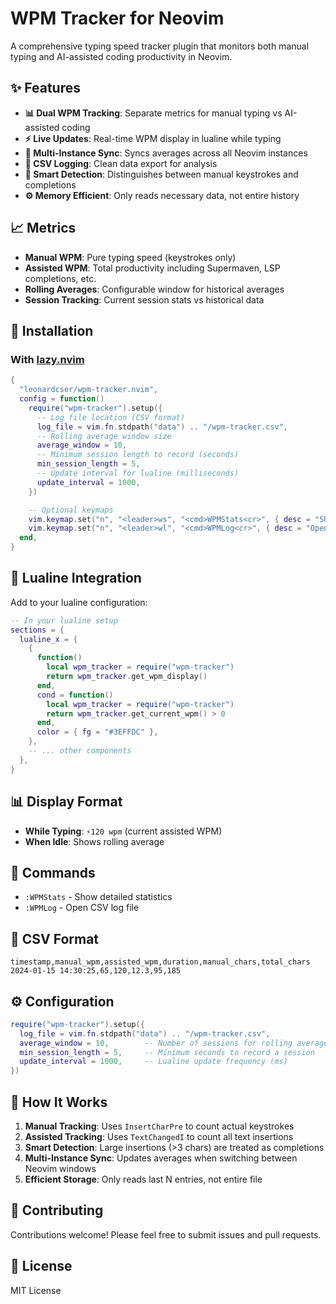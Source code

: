 # WPM Tracker for Neovim

A comprehensive typing speed tracker plugin that monitors both manual typing and
AI-assisted coding productivity in Neovim.

## ✨ Features

- **📊 Dual WPM Tracking**: Separate metrics for manual typing vs AI-assisted
  coding
- **⚡ Live Updates**: Real-time WPM display in lualine while typing
- **🔄 Multi-Instance Sync**: Syncs averages across all Neovim instances
- **💾 CSV Logging**: Clean data export for analysis
- **🎯 Smart Detection**: Distinguishes between manual keystrokes and
  completions
- **⚙️ Memory Efficient**: Only reads necessary data, not entire history

## 📈 Metrics

- **Manual WPM**: Pure typing speed (keystrokes only)
- **Assisted WPM**: Total productivity including Supermaven, LSP completions,
  etc.
- **Rolling Averages**: Configurable window for historical averages
- **Session Tracking**: Current session stats vs historical data

## 🚀 Installation

### With [lazy.nvim](https://github.com/folke/lazy.nvim)

```lua
{
  "leonardcser/wpm-tracker.nvim",
  config = function()
    require("wpm-tracker").setup({
      -- Log file location (CSV format)
      log_file = vim.fn.stdpath("data") .. "/wpm-tracker.csv",
      -- Rolling average window size
      average_window = 10,
      -- Minimum session length to record (seconds)
      min_session_length = 5,
      -- Update interval for lualine (milliseconds)
      update_interval = 1000,
    })

    -- Optional keymaps
    vim.keymap.set("n", "<leader>ws", "<cmd>WPMStats<cr>", { desc = "Show WPM statistics" })
    vim.keymap.set("n", "<leader>wl", "<cmd>WPMLog<cr>", { desc = "Open WPM log file" })
  end,
}
```

## 🎨 Lualine Integration

Add to your lualine configuration:

```lua
-- In your lualine setup
sections = {
  lualine_x = {
    {
      function()
        local wpm_tracker = require("wpm-tracker")
        return wpm_tracker.get_wpm_display()
      end,
      cond = function()
        local wpm_tracker = require("wpm-tracker")
        return wpm_tracker.get_current_wpm() > 0
      end,
      color = { fg = "#3EFFDC" },
    },
    -- ... other components
  },
}
```

## 📊 Display Format

- **While Typing**: `⚡120 wpm` (current assisted WPM)
- **When Idle**: Shows rolling average

## 🔧 Commands

- `:WPMStats` - Show detailed statistics
- `:WPMLog` - Open CSV log file

## 📁 CSV Format

```csv
timestamp,manual_wpm,assisted_wpm,duration,manual_chars,total_chars
2024-01-15 14:30:25,65,120,12.3,95,185
```

## ⚙️ Configuration

```lua
require("wpm-tracker").setup({
  log_file = vim.fn.stdpath("data") .. "/wpm-tracker.csv",
  average_window = 10,        -- Number of sessions for rolling average
  min_session_length = 5,     -- Minimum seconds to record a session
  update_interval = 1000,     -- Lualine update frequency (ms)
})
```

## 🎯 How It Works

1. **Manual Tracking**: Uses `InsertCharPre` to count actual keystrokes
2. **Assisted Tracking**: Uses `TextChangedI` to count all text insertions
3. **Smart Detection**: Large insertions (>3 chars) are treated as completions
4. **Multi-Instance Sync**: Updates averages when switching between Neovim
   windows
5. **Efficient Storage**: Only reads last N entries, not entire file

## 🤝 Contributing

Contributions welcome! Please feel free to submit issues and pull requests.

## 📄 License

MIT License
